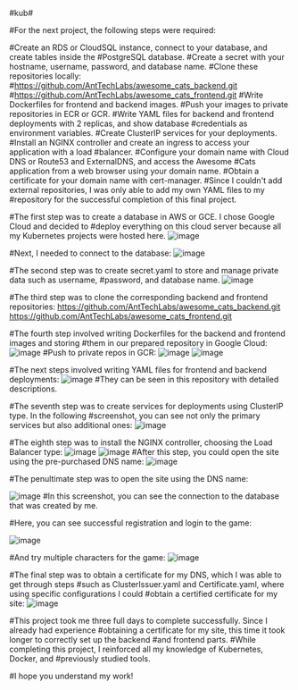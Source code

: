 #kub#

#For the next project, the following steps were required:


#Create an RDS or CloudSQL instance, connect to your database, and create tables inside the #PostgreSQL database.
#Create a secret with your hostname, username, password, and database name.
#Clone these repositories locally:
#https://github.com/AntTechLabs/awesome_cats_backend.git
#https://github.com/AntTechLabs/awesome_cats_frontend.git
#Write Dockerfiles for frontend and backend images.
#Push your images to private repositories in ECR or GCR.
#Write YAML files for backend and frontend deployments with 2 replicas, and show database #credentials as environment variables.
#Create ClusterIP services for your deployments.
#Install an NGINX controller and create an ingress to access your application with a load #balancer.
#Configure your domain name with Cloud DNS or Route53 and ExternalDNS, and access the Awesome #Cats application from a web browser using your domain name.
#Obtain a certificate for your domain name with cert-manager.
#Since I couldn't add external repositories, I was only able to add my own YAML files to my #repository for the successful completion of this final project.

#The first step was to create a database in AWS or GCE. I chose Google Cloud and decided to #deploy everything on this cloud server because all my Kubernetes projects were hosted here.
![image](https://github.com/user-attachments/assets/5598a056-cd21-479d-aa42-00b995a3f0de)

#Next, I needed to connect to the database:
![image](https://github.com/user-attachments/assets/532abfe8-dd7e-4d33-9b29-912536435bf0)

#The second step was to create secret.yaml to store and manage private data such as username, #password, and database name.
![image](https://github.com/user-attachments/assets/7f74c8e5-1b76-476d-b66a-c0f137b98ab5)

#The third step was to clone the corresponding backend and frontend repositories:
https://github.com/AntTechLabs/awesome_cats_backend.git
https://github.com/AntTechLabs/awesome_cats_frontend.git  

#The fourth step involved writing Dockerfiles for the backend and frontend images and storing #them in our prepared repository in Google Cloud:
 ![image](https://github.com/user-attachments/assets/34df36e7-eb3c-4805-82a8-71126868f12c)
#Push to private repos in GCR:
 ![image](https://github.com/user-attachments/assets/de88f7d0-e97c-4abe-9bd7-f6bd0ede19b2)
 ![image](https://github.com/user-attachments/assets/dfd0192b-cf79-48db-a5af-5e3fc6788619)

#The next steps involved writing YAML files for frontend and backend deployments:
![image](https://github.com/user-attachments/assets/300f3585-ca4f-4172-a446-bae87bcea24b)
#They can be seen in this repository with detailed descriptions.

#The seventh step was to create services for deployments using ClusterIP type. In the following #screenshot, you can see not only the primary services but also additional ones:
![image](https://github.com/user-attachments/assets/9158aa41-add2-4633-984e-13c3f84515fd)

#The eighth step was to install the NGINX controller, choosing the Load Balancer type:
![image](https://github.com/user-attachments/assets/a054d9fa-3eca-45ef-b284-8c346934d5c7)
![image](https://github.com/user-attachments/assets/3e726223-92f4-4e83-8003-16e6e5d9e2e5)
#After this step, you could open the site using the pre-purchased DNS name:
![image](https://github.com/user-attachments/assets/d3fb4f6d-8e74-44f1-967b-62d0d894a27e)


#The penultimate step was to open the site using the DNS name:

![image](https://github.com/user-attachments/assets/a9847184-6f14-4fba-8c0e-b967342337b7)
#In this screenshot, you can see the connection to the database that was created by me.

#Here, you can see successful registration and login to the game:

![image](https://github.com/user-attachments/assets/d7009df7-247e-4fbb-bef2-5c2f7d00a4ef)

#And try multiple characters for the game:
![image](https://github.com/user-attachments/assets/b0d03a65-03c4-48e4-ba64-0b6c460d0cb4)

#The final step was to obtain a certificate for my DNS, which I was able to get through steps #such as ClusterIssuer.yaml and Certificate.yaml, where using specific configurations I could #obtain a certified certificate for my site:
![image](https://github.com/user-attachments/assets/4605565e-80e2-4943-852e-618e257550d7)


#This project took me three full days to complete successfully. Since I already had experience #obtaining a certificate for my site, this time it took longer to correctly set up the backend #and frontend parts.
#While completing this project, I reinforced all my knowledge of Kubernetes, Docker, and #previously studied tools.

#I hope you understand my work!














